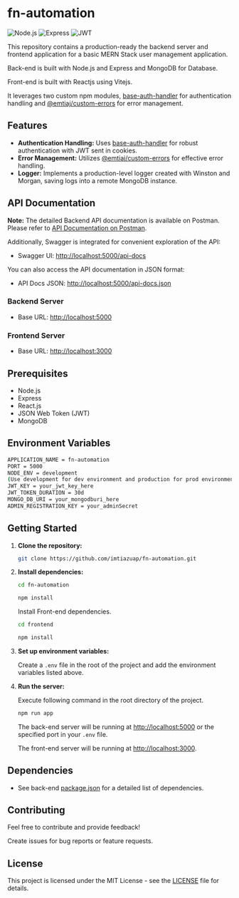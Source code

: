 # fn-automation
![Node.js](https://img.shields.io/badge/Node.js-v14.17.0-green)
![Express](https://img.shields.io/badge/Express-v4.17.1-blue)
![JWT](https://img.shields.io/badge/JSON%20Web%20Token-v8.5.1-orange)

 This repository contains a production-ready the backend server and frontend application for a basic MERN Stack user management application.  
 
 Back-end is built with Node.js and Express and MongoDB for Database.

 Front-end is built with Reactjs using Vitejs. 
 
 It leverages two custom npm modules, [base-auth-handler](https://www.npmjs.com/package/base-auth-handler) for authentication handling and [@emtiaj/custom-errors](https://www.npmjs.com/package/@emtiaj/custom-errors) for error management.

## Features

- **Authentication Handling:** Uses [base-auth-handler](https://www.npmjs.com/package/base-auth-handler) for robust authentication with JWT sent in cookies.
- **Error Management:** Utilizes [@emtiaj/custom-errors](https://www.npmjs.com/package/@emtiaj/custom-errors) for effective error handling.
- **Logger:** Implements a production-level logger created with Winston and Morgan, saving logs into a remote MongoDB instance.


## API Documentation

**Note:** The detailed Backend API documentation is available on Postman. 
Please refer to [API Documentation on Postman](https://documenter.getpostman.com/view/27773540/2s9YeG4qvf).

Additionally, Swagger is integrated for convenient exploration of the API:

- Swagger UI: [http://localhost:5000/api-docs](http://localhost:5000/api-docs)

You can also access the API documentation in JSON format:

- API Docs JSON: [http://localhost:5000/api-docs.json](http://localhost:5000/api-docs.json)

### Backend Server
- Base URL: [http://localhost:5000](http://localhost:5000)

### Frontend Server
- Base URL: [http://localhost:3000](http://localhost:3000)

## Prerequisites

- Node.js
- Express
- React.js
- JSON Web Token (JWT)
- MongoDB

## Environment Variables

```bash
APPLICATION_NAME = fn-automation  
PORT = 5000  
NODE_ENV = development  
(Use development for dev environment and production for prod environment)  
JWT_KEY = your_jwt_key_here  
JWT_TOKEN_DURATION = 30d  
MONGO_DB_URI = your_mongodburi_here  
ADMIN_REGISTRATION_KEY = your_adminSecret  
```

## Getting Started

1. **Clone the repository:**

   ```bash
   git clone https://github.com/imtiazuap/fn-automation.git
   ```

2. **Install dependencies:**

   ```bash
   cd fn-automation
   ```
   ```bash
   npm install
   ```

   Install Front-end dependencies.
   ```bash
   cd frontend
   ```

   ```bash
   npm install
   ```

3. **Set up environment variables:**

   Create a `.env` file in the root of the project and add the environment variables listed above.

4. **Run the server:**

    Execute following command in the root directory of the project.  

   ```bash
   npm run app
   ```

   The back-end server will be running at [http://localhost:5000](http://localhost:5000) or the specified port in your `.env` file.

   The front-end server will be running at [http://localhost:3000](http://localhost:3000).


## Dependencies

- See back-end [package.json](https://github.com/imtiazuap/fn-automation/blob/v1/package.json) for a detailed list of dependencies.

## Contributing

Feel free to contribute and provide feedback!  

Create issues for bug reports or feature requests.

## License

This project is licensed under the MIT License - see the [LICENSE](https://github.com/imtiazuap/fn-automation/blob/main/LICENSE) file for details.